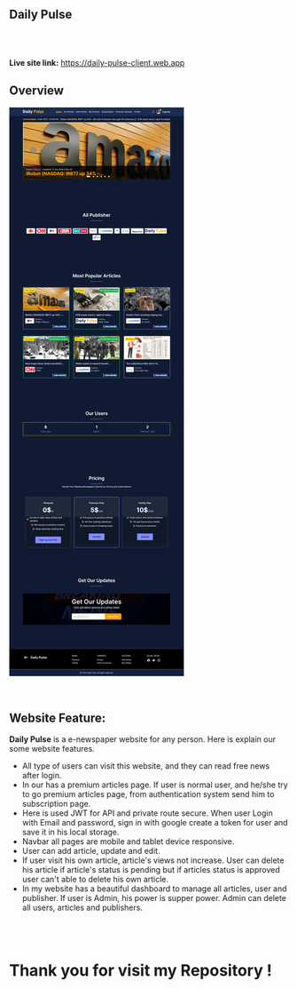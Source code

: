 ## Daily Pulse

<br />
<br />

**Live site link:** https://daily-pulse-client.web.app


## Overview

![screenshot](./src/assets/images/screencapture-daily-pulse-client-web-app-2023-12-09-15_15_38.png)

<br />

## Website Feature:

**Daily Pulse** is a e-newspaper website for any person. Here is explain our some website features.

* All type of users can visit this website, and they can read free news after login.
* In our has a premium articles page. If user is normal user, and he/she try to go premium articles page, from authentication system send him to subscription page. 
* Here is used JWT for API and private route secure. When user Login with Email and password, sign in with google create a token for user and save it in his local storage.
* Navbar all pages are mobile and tablet device responsive.
* User can add article, update and edit.
* If user visit his own article, article's views not increase. User can delete his article if article's status is pending but if articles status is approved user can't able to delete his own article. 
* In my website has a beautiful dashboard to manage all articles, user and publisher. If user is Admin, his power is supper power. Admin can delete all users, articles and publishers.

<br/>
<br/>

# Thank you for visit my Repository !

